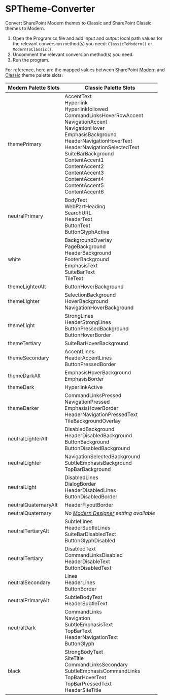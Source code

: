 # SPTheme-Converter
Convert SharePoint Modern themes to Classic and SharePoint Classic themes to Modern.

1. Open the Program.cs file and add input and output local path values for the relevant conversion method(s) you need:  ```ClassicToModern()``` or ```ModernToClassic()```.
2. Uncomment the relevant conversion method(s) you need.
3. Run the program.

For reference, here are the mapped values between SharePoint [Modern](https://github.com/OfficeDev/office-ui-fabric-react/wiki/Theming) and [Classic](https://docs.microsoft.com/en-us/sharepoint/dev/solution-guidance/use-composed-looks-to-brand-sharepoint-sites) theme palette slots: 

| Modern Palette Slots  | Classic Palette Slots |
| ------------- | ------------- |
| themePrimary  | AccentText<br/>Hyperlink<br/>Hyperlinkfollowed<br/>CommandLinksHoverRowAccent<br/>NavigationAccent<br/>NavigationHover<br/>EmphasisBackground<br/>HeaderNavigationHoverText<br/>HeaderNavigationSelectedText<br/>SuiteBarBackground<br/>ContentAccent1<br/>ContentAccent2<br/>ContentAccent3<br/>ContentAccent4<br/>ContentAccent5<br/>ContentAccent6 |
| neutralPrimary  | BodyText<br/>WebPartHeading<br/>SearchURL<br/>HeaderText<br/>ButtonText<br/>ButtonGlyphActive  |
| white | BackgroundOverlay<br/>PageBackground<br/>HeaderBackground<br/>FooterBackground<br/>EmphasisText<br/>SuiteBarText<br/>TileText |
| themeLighterAlt | ButtonHoverBackground |
| themeLighter | SelectionBackground<br/>HoverBackground<br/>NavigationHoverBackground |
| themeLight | StrongLines<br/>HeaderStrongLines<br/>ButtonPressedBackground<br/>ButtonHoverBorder |
| themeTertiary | SuiteBarHoverBackground |
| themeSecondary | AccentLines<br/>HeaderAccentLines<br/>ButtonPressedBorder |
| themeDarkAlt | EmphasisHoverBackground<br/>EmphasisBorder |
| themeDark | HyperlinkActive |
| themeDarker | CommandLinksPressed<br/>NavigationPressed<br/>EmphasisHoverBorder<br/>HeaderNavigationPressedText<br/>TileBackgroundOverlay |
| neutralLighterAlt | DisabledBackground<br/>HeaderDisabledBackground<br/>ButtonBackground<br/>ButtonDisabledBackground |
| neutralLighter | NavigationSelectedBackground<br/>SubtleEmphasisBackground<br/>TopBarBackground |
| neutralLight | DisabledLines<br/>DialogBorder<br/>HeaderDisabledLines<br/>ButtonDisabledBorder | 
| neutralQuaternaryAlt | HeaderFlyoutBorder |
| neutralQuaternary | *No [Modern Designer](https://fabricweb.z5.web.core.windows.net/pr-deploy-site/refs/heads/master/theming-designer/index.html) setting available* |
| neutralTertiaryAlt | SubtleLines<br/>HeaderSubtleLines<br/>SuiteBarDisabledText<br/>ButtonGlyphDisabled |
| neutralTertiary | DisabledText<br/>CommandLinksDisabled<br/>HeaderDisableText<br/>ButtonDisabledText |
| neutralSecondary | Lines<br/>HeaderLines<br/>ButtonBorder |
| neutralPrimaryAlt | SubtleBodyText<br/>HeaderSubtleText |
| neutralDark | CommandLinks<br/>Navigation<br/>SubtleEmphasisText<br/>TopBarText<br/>HeaderNavigationText<br/>ButtonGlyph |
| black | StrongBodyText<br/>SiteTitle<br/>CommandLinksSecondary<br/>SubtleEmphasisCommandLinks<br/>TopBarHoverText<br/>TopBarPressedText<br/>HeaderSiteTitle |
